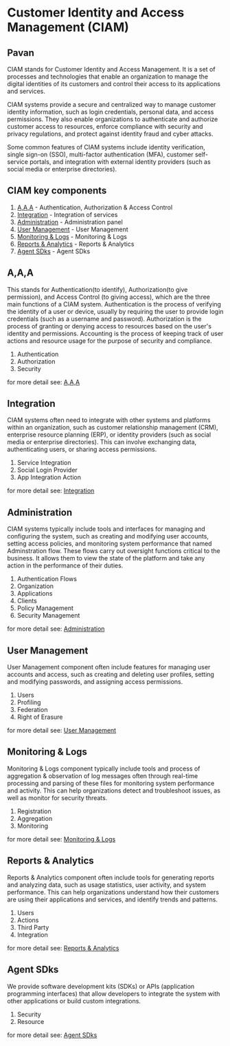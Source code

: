 # Customer Identity and Access Management (CIAM)

## Pavan

CIAM stands for Customer Identity and Access Management. It is a set of processes and technologies that enable an organization to manage the digital identities of its customers and control their access to its applications and services.

CIAM systems provide a secure and centralized way to manage customer identity information, such as login credentials, personal data, and access permissions. They also enable organizations to authenticate and authorize customer access to resources, enforce compliance with security and privacy regulations, and protect against identity fraud and cyber attacks.

Some common features of CIAM systems include identity verification, single sign-on (SSO), multi-factor authentication (MFA), customer self-service portals, and integration with external identity providers (such as social media or enterprise directories).

## <a name="CIAM"></a> CIAM key components 

1. [A,A,A](#aaa) - Authentication, Authorization & Access Control
2. [Integration](#integration) - Integration of services
3. [Administration](#administration) - Administration panel
4. [User Management](#user-management) - User Management
5. [Monitoring & Logs](#monitoring-logs) - Monitoring & Logs
6. [Reports & Analytics](#reports-analytics) - Reports & Analytics
7. [Agent SDks](#agent-sdks) - Agent SDks

## <a name="aaa"></a> A,A,A
This stands for Authentication(to identify), Authorization(to give permission), and Access Control (to giving access), which are the three main functions of a CIAM system. Authentication is the process of verifying the identity of a user or device, usually by requiring the user to provide login credentials (such as a username and password). Authorization is the process of granting or denying access to resources based on the user's identity and permissions. Accounting is the process of keeping track of user actions and resource usage for the purpose of security and compliance.

1. Authentication
2. Authorization
3. Security

for more detail see:
[A,A,A](/ciam/components/aaa.md)

## <a name="integration"></a> Integration
CIAM systems often need to integrate with other systems and platforms within an organization, such as customer relationship management (CRM), enterprise resource planning (ERP), or identity providers (such as social media or enterprise directories). This can involve exchanging data, authenticating users, or sharing access permissions.

1. Service Integration
2. Social Login Provider
3. App Integration Action

for more detail see:
[Integration](/ciam/components/integration.md)

## <a name="administration"></a> Administration
CIAM systems typically include tools and interfaces for managing and configuring the system, such as creating and modifying user accounts, setting access policies, and monitoring system performance that named Adminstration flow. 
These flows carry out oversight functions critical to the business. It allows them to view the state of the platform and take any action in the performance of their duties.

1. Authentication Flows
2. Organization
3. Applications
4. Clients
5. Policy Management
6. Security Management

for more detail see:
[Administration](/ciam/components/administration.md)

## <a name="user-management"></a> User Management
User Management component often include features for managing user accounts and access, such as creating and deleting user profiles, setting and modifying passwords, and assigning access permissions.

1. Users
2. Profiling
3. Federation
4. Right of Erasure

for more detail see:
[User Management](/ciam/components/user-management.md)

## <a name="monitoring-logs"></a> Monitoring & Logs
Monitoring & Logs component typically include tools and process of aggregation & observation of log messages 
often through real-time processing and parsing of these files 
for monitoring system performance and activity. 
This can help organizations detect and troubleshoot issues, 
as well as monitor for security threats.

1. Registration
2. Aggregation
3. Monitoring

for more detail see:
[Monitoring & Logs](/ciam/components/monitoring-logs.md)

## <a name="reports-analytics"></a> Reports & Analytics

Reports & Analytics component often include tools for generating reports and analyzing data, such as usage statistics, user activity, and system performance. This can help organizations understand how their customers are using their applications and services, and identify trends and patterns.

1. Users
2. Actions
3. Third Party
4. Integration

for more detail see:
[Reports & Analytics](/ciam/components/reports-analytics.md)

## <a name="agent-sdks"></a> Agent SDks
We provide software development kits (SDKs) or APIs (application programming interfaces) that allow 
developers to integrate the system with other applications or build custom integrations. 

1. Security
2. Resource

for more detail see:
[Agent SDks](/ciam/components/agent-sdks.md)